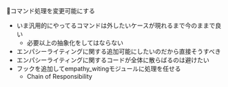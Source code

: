 
🤔コマンド処理を変更可能にする

- いま汎用的にやってるコマンドは外したいケースが現れるまで今のままで良い
    - 必要以上の抽象化をしてはならない
- エンパシーライティングに関する追加可能にしたいのだから直接そうすべき
- エンパシーライティングに関するコードが全体に散らばるのは避けたい
- フックを追加してempathy_witingモジュールに処理を任せる
    - Chain of Responsibility
